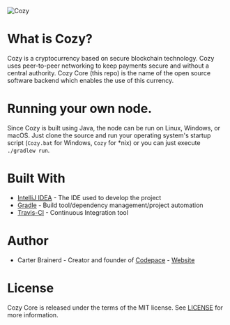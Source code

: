 ![Cozy](https://github.com/cbrnrd/Cozy/blob/master/img/MAIN_IMG_AND_LOGO.png)

# What is Cozy?
Cozy is a cryptocurrency based on secure blockchain technology. Cozy uses peer-to-peer networking to keep payments secure and without a central authority. Cozy Core (this repo) is the name of the open source software backend which enables the use of this currency.

# Running your own node.
Since Cozy is built using Java, the node can be run on Linux, Windows, or macOS. Just clone the source and run your operating system's startup script
(`Cozy.bat` for Windows, `Cozy` for *nix) or you can just execute `./gradlew run`.
# Built With
- [IntelliJ IDEA](https://www.jetbrains.com/idea/) - The IDE used to develop the project
- [Gradle](https://gradle.org/) - Build tool/dependency management/project automation
- [Travis-CI](https://travis-ci.org/) - Continuous Integration tool

# Author
- Carter Brainerd - Creator and founder of [Codepace](http://codepace.io) - [Website](carterbrainerd.me)

# License
Cozy Core is released under the terms of the MIT license. See [LICENSE](https://github.com/cbrnrd/Cozy/blob/master/LICENSE) for more information.
